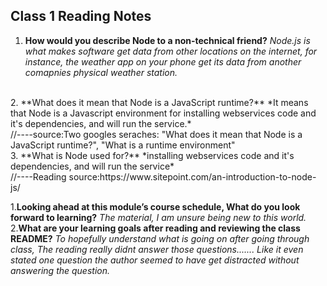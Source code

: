 ## Class 1 Reading Notes

1. **How would you describe Node to a non-technical friend?**
*Node.js is what makes software get data from other locations on the internet, for instance, the weather app on your phone get its data from another comapnies physical weather station.*
<br>
2. **What does it mean that Node is a JavaScript runtime?**
*It means that Node is a Javascript environment for installing webservices code and it's dependencies, and will run the service.*
<br>
//----source:Two googles seraches: "What does it mean that Node is a JavaScript runtime?", "What is a runtime environment"
<br>
3. **What is Node used for?**
*installing webservices code and it's dependencies, and will run the service*
<br>
//----Reading source:https://www.sitepoint.com/an-introduction-to-node-js/

1.**Looking ahead at this module’s course schedule, What do you look forward to learning?**
*The material, I am unsure being new to this world.*
<br>
2.**What are your learning goals after reading and reviewing the class README?**
*To hopefully understand what is going on after going through class, The reading really didnt answer those questions....... Like it even stated one question the author seemed to have get distracted without answering the question.*
<br>
